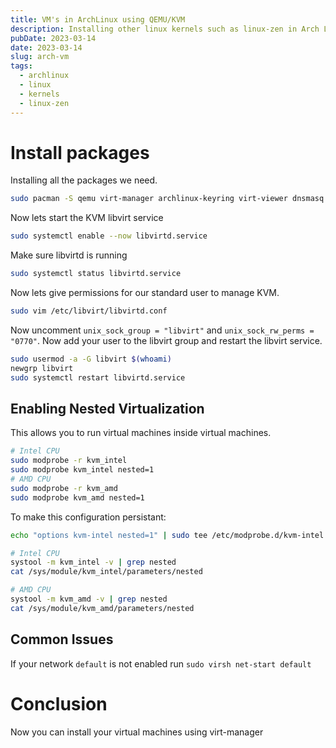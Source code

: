 ```yaml
---
title: VM's in ArchLinux using QEMU/KVM
description: Installing other linux kernels such as linux-zen in Arch Linux
pubDate: 2023-03-14
date: 2023-03-14
slug: arch-vm
tags:
  - archlinux
  - linux
  - kernels
  - linux-zen
---
```


# Install packages

Installing all the packages we need.

```sh
sudo pacman -S qemu virt-manager archlinux-keyring virt-viewer dnsmasq vde2 bridge-utils openbsd-netcat ebtables iptables libguestfs
```

Now lets start the KVM libvirt service

```sh
sudo systemctl enable --now libvirtd.service
```

Make sure libvirtd is running

```sh
sudo systemctl status libvirtd.service
```

Now lets give permissions for our standard user to manage KVM.

```sh
sudo vim /etc/libvirt/libvirtd.conf
```

Now uncomment `unix_sock_group = "libvirt"` and `unix_sock_rw_perms = "0770"`.
Now add your user to the libvirt group and restart the libvirt service.

```sh
sudo usermod -a -G libvirt $(whoami)
newgrp libvirt
sudo systemctl restart libvirtd.service
```

## Enabling Nested Virtualization

This allows you to run virtual machines inside virtual machines.

```sh
# Intel CPU
sudo modprobe -r kvm_intel
sudo modprobe kvm_intel nested=1
# AMD CPU
sudo modprobe -r kvm_amd
sudo modprobe kvm_amd nested=1
```

To make this configuration persistant:

```sh
echo "options kvm-intel nested=1" | sudo tee /etc/modprobe.d/kvm-intel.conf
```

```sh
# Intel CPU
systool -m kvm_intel -v | grep nested
cat /sys/module/kvm_intel/parameters/nested

# AMD CPU
systool -m kvm_amd -v | grep nested
cat /sys/module/kvm_amd/parameters/nested
```

## Common Issues

If your network `default` is not enabled run `sudo virsh net-start default`

# Conclusion

Now you can install your virtual machines using virt-manager
